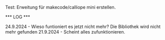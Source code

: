 
Test: Erweitung für makecode/calliope mini erstellen. 


*** LOG ***

24.9.2024 - Wieso funtioniert es jetzt nicht mehr? Die Bibliothek wird nicht mehr gefunden
21.9.2024 - Scheint alles zufunktionieren. 


